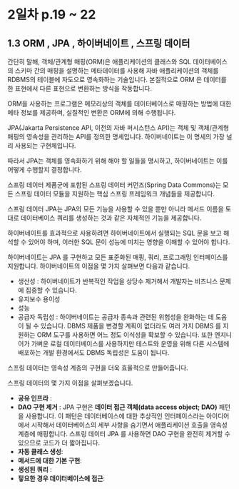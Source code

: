 # 2일차 p.19 ~ 22

## 1.3 ORM , JPA , 하이버네이트 , 스프링 데이터

간단히 말해, 객체/관계형 매핑(ORM)은 애플리케이션의 클래스와 SQL 데이터베이스의
스키마 간의 매핑을 설명하는 메타데이터를 사용해 자바 애플리케이션의 객체를 RDBMS의 테이블에 자도으로 영속화하는 기술입니다.
본질적으로 ORM 은 데이터를 한 표현에서 다른 표현으로 변환하는 방식을 작동합니다.

ORM을 사용하는 프로그램은 메모리상의 객체를 데이터베이스로 매핑하는 방법에 대한
메타 정보를 제공하며, 실질적인 변환은 ORM에 의해 수행됩니다.


JPA(Jakarta Persistence API, 이전의 자바 퍼시스턴스 API)는 객체 및 객체/관계형
매핑의 영속성을 관리하는 API를 정의한 명세입니다. 하이버네이트는 이 명세의 가장 널리 사용되는 구현체입니다.

따라서 JPA는 객체를 영속화하기 위해 해야 할 일들을 명시하고, 
하이버네이트는 이를 어떻게 수행할지 결정합니다.

스프링 데이터 제품군에 포함된 스프링 데이터 커먼즈(Spring Data Commons)는
모든 스프링 데이터 모듈을 지원하는 핵심 스프링 프레임워크 개념들을 제공합니다.

스프링 데이터 JPA는 JPA의 모든 기능을 사용할 수 있을 뿐만 아니라 메서드 이름을
토대로 데이터베이스 쿼리를 생성하는 것과 같은 자체적인 기능을 제공합니다. 

하이버네이트를 효과적으로 사용하려면 하이버네이트에서 실행되는 SQL 문을 보고 해석할 수 있어야 하며,
이러한 SQL 문이 성능에 미치는 영향을 이해할 수 있어야 합니다.

하이버네이트는 JPA 를 구현하고 모든 표준화된 매핑, 쿼리, 프로그래밍 인터페이스를 지원합니다.
하이버네이트의 이점을 몇 가지 살펴보면 다음과 같습니다.

- 생산성 : 하이버네이트가 반복적인 작업을 상당수 제거해서 개발자는 비즈니스 문제에 집중할 수 있습니다.
- 유지보수 용이성
- 성능
- 공급자 독립성 : 하이버네이트는 공급자 종속과 관련된 위험성을 완화하는 데 도움이 될 수 있습니다. 
DBMS 제품을 변경할 계획이 없더라도 여러 가지 DBMS 를 지원하는 ORM 도구를 사용하면 어느 정도 이식성을 확보할 수 있습니다.
또한 엔지니어가 가벼운 로컬 데이터베이스를 사용하지만 테스트와 운영을 위해 다른 시스템에 배포하는 개발 환경에서도
DBMS 독립성은 도움이 됩니다.


스프링 데이터는 영속성 계층의 구현을 더욱 효율적으로 만들어줍니다.

스프링 데이터의 몇 가지 이점을 살펴보겠습니다. 

- **공유 인프라** :
- **DAO 구현 제거** : JPA 구현은 **데이터 접근 객체(data access object; DAO)** 패턴을 사용합니다.
이 패턴은 데이터베이스에 대한 추상적인 인터페이스라는 아이디어에서 시작해서 데이터베이스의 세부 사항을 숨기면서 애플리케이션 호출을 영속성 계층에 매핑합니다.
스프링 데이터 JPA 를 사용하면 DAO 구현을 완전히 제거할 수 있으므로 코드가 더 짧아집니다.
- **자동 클래스 생성**:
- **메서드에 대한 기본 구현**:
- **생성된 쿼리** : 
- **핗요한 경우 데이터베이스에 접근**: